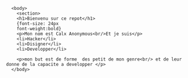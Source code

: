 <!DOCTYPE html>
 <html lang="fr">
<head>
    <meta charset="UTF-8">
       <title>Quelque Astuce</title>
    </head> 
     
      <body>
        <section>
        <h1>Bienvenu sur ce repot</h1>
        {font-size: 24px
        font-weight:bold}
        <p>Mon nom est Calx Anonymous<br/>Et je suis</p>
        <li>Hacker</li>
        <li>Disigner</li>   
        <li>Developper</li>
        
        <p>mon but est de forme  des petit de mon genre<br/> et de leur donne de la capacite a developper </p>
      </body>
   </section>
 </html>
